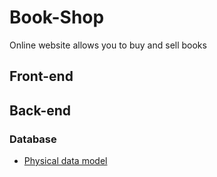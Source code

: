 # Book-Shop
Online website allows you to buy and sell books 
## Front-end

## Back-end
### Database
- [Physical data model](https://viewer.diagrams.net/?tags=%7B%7D&highlight=0000ff&edit=_blank&layers=1&nav=1&title=Book_Shop.drawio#Uhttps%3A%2F%2Fdrive.google.com%2Fuc%3Fid%3D1hHyepPb6qJTHaLV6itX-jHsstqGLPB9j%26export%3Ddownload)
